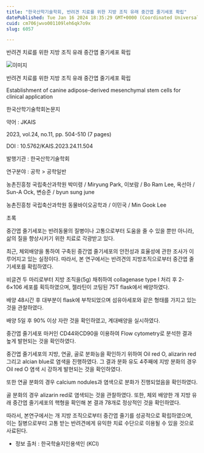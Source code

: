```yaml
---
title: "한국산학기술학회, 반려견 치료를 위한 지방 조직 유래 중간엽 줄기세포 확립"
datePublished: Tue Jan 16 2024 18:35:29 GMT+0000 (Coordinated Universal Time)
cuid: cm706jwvo001109leh6qk7o9x
slug: 6057

---
```



반려견 치료를 위한 지방 조직 유래 중간엽 줄기세포 확립

![이미지](https://cdn.hashnode.com/res/hashnode/image/upload/v1739260091954/1a5ae60c-032c-4481-908b-1d65a2ac6acc.jpeg)

반려견 치료를 위한 지방 조직 유래 중간엽 줄기세포 확립

Establishment of canine adipose-derived mesenchymal stem cells for clinical application

한국산학기술학회논문지

약어 : JKAIS

2023, vol.24, no.11, pp. 504-510 (7 pages)

DOI : 10.5762/KAIS.2023.24.11.504

발행기관 : 한국산학기술학회

연구분야 : 공학 > 공학일반

농촌진흥청 국립축산과학원 박미령 / Miryung Park, 이보람 / Bo Ram Lee, 옥선아 / Sun-A Ock, 변승준 / byun sung june

농촌진흥청 국립축산과학원 동물바이오공학과 / 이민국 / Min Gook Lee

초록

중간엽 줄기세포는 반려동물의 질병이나 고통으로부터 도움을 줄 수 있을 뿐만 아니라, 삶의 질을 향상시키기 위한 치료로 각광받고 있다.

최근, 체외배양을 통하여 구축된 중간엽 줄기세포의 안전성과 효율성에 관한 조사가 이루어지고 있는 실정이다. 따라서, 본 연구에서는 반려견의 지방조직으로부터 중간엽 줄기세포를 확립하였다.

비글견 두 마리로부터 지방 조직을(5g) 채취하여 collagenase type I 처리 후 2-6×106 세포를 획득하였으며, 젤라틴이 코팅된 75T flask에서 배양하였다.

배양 48시간 후 대부분이 flask에 부착되었으며 섬유아세포와 같은 형태를 가지고 있는 것을 관찰하였다.

배양 5일 후 90% 이상 자란 것을 확인하였고, 계대배양을 실시하였다.

중간엽 줄기세포 마커인 CD44와CD90을 이용하여 Flow cytometry로 분석한 결과 높게 발현되는 것을 확인하였다.

중간엽 줄기세포의 지방, 연골, 골로 분화능을 확인하기 위하여 Oil red O, alizarin red 그리고 alcian blue로 염색을 진행하였다. 그 결과 분화 유도 4주째에 지방 분화의 경우 Oil red O 염색 시 강하게 발현되는 것을 확인하였다.

또한 연골 분화의 경우 calcium nodules과 염색으로 분화가 진행되었음을 확인하였다.

골 분화의 경우 alizarin red로 염색되는 것을 관찰하였다. 또한, 체외 배양한 개 지방 유래 중간엽 줄기세포의 핵형을 확인해 본 결과 78개로 정상적인 것을 확인하였다.

따라서, 본연구에서는 개 지방 조직으로부터 중간엽 줄기를 성공적으로 확립하였으며, 이는 질병으로부터 고통 받는 반려견에게 유익한 치료 수단으로 이용될 수 있을 것으로 사료된다.

* 정보 출처 : 한국학술지인용색인 (KCI)